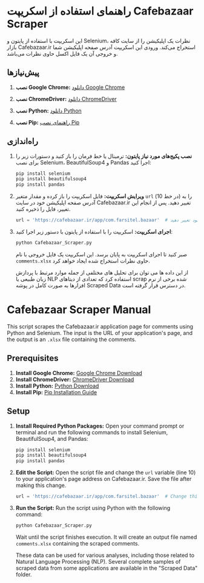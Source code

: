 # راهنمای استفاده از اسکریپت Cafebazaar Scraper

این اسکریپت با استفاده از پایتون و Selenium، نظرات یک اپلیکیشن را از سایت کافه بازار Cafebazaar.ir استخراج می‌کند. ورودی این اسکریپت آدرس صفحه اپلیکیشن شما و خروجی آن یک فایل اکسل حاوی نظرات می‌باشد.

## پیش‌نیازها

1. **نصب Google Chrome:**
   [دانلود Google Chrome](https://www.google.com/chrome/)

2. **نصب ChromeDriver:**
   [دانلود ChromeDriver](https://sites.google.com/chromium.org/driver/downloads)

3. **نصب Python:**
   [دانلود Python](https://www.python.org/downloads/)

4. **نصب Pip:**
   [راهنمای نصب Pip](https://pip.pypa.io/en/stable/installation/)

## راه‌اندازی

1. **نصب پکیج‌های مورد نیاز پایتون:**
   ترمینال یا خط فرمان را باز کنید و دستورات زیر را برای نصب Selenium، BeautifulSoup4 و Pandas اجرا کنید:

   ```sh
   pip install selenium
   pip install beautifulsoup4
   pip install pandas
   ```

2. **ویرایش اسکریپت:**
   فایل اسکریپت را باز کرده و مقدار متغیر `url` (در خط 10) را به آدرس صفحه اپلیکیشن خود در سایت Cafebazaar.ir تغییر دهید. پس از انجام این تغییر، فایل را ذخیره کنید.

   ```python
   url = 'https://cafebazaar.ir/app/com.farsitel.bazaar'  # این را به آدرس صفحه اپلیکیشن خود تغییر دهید
   ```

3. **اجرای اسکریپت:**
   اسکریپت را با استفاده از پایتون با دستور زیر اجرا کنید:

   ```sh
   python Cafebazaar_Scraper.py
   ```

   صبر کنید تا اجرای اسکریپت به پایان برسد. این اسکریپت یک فایل خروجی با نام `comments.xlsx` حاوی نظرات استخراج شده ایجاد خواهد کرد.

   از این داده ها می توان برای تحلیل های مختلفی از جمله موارد مرتبط با پردازش زبان طبیعی یا NLP استفاده کرد که تعدادی از دیتاهای scrap شده برخی از نرم افزارها به صورت کامل در پوشه Scraped Data در دسترس قرار گرفته است.





# Cafebazaar Scraper Manual

This script scrapes the Cafebazaar.ir application page for comments using Python and Selenium. The input is the URL of your application's page, and the output is an `.xlsx` file containing the comments.

## Prerequisites
1. **Install Google Chrome:**
   [Google Chrome Download](https://www.google.com/chrome/)
2. **Install ChromeDriver:**
   [ChromeDriver Download](https://sites.google.com/chromium.org/driver/downloads)
3. **Install Python:**
   [Python Download](https://www.python.org/downloads/)
4. **Install Pip:**
   [Pip Installation Guide](https://pip.pypa.io/en/stable/installation/)

## Setup
1. **Install Required Python Packages:**
   Open your command prompt or terminal and run the following commands to install Selenium, BeautifulSoup4, and Pandas:
   
   ```sh
   pip install selenium
   pip install beautifulsoup4
   pip install pandas
   ```

3. **Edit the Script:**
   Open the script file and change the `url` variable (line 10) to your application's page address on Cafebazaar.ir. Save the file after making this change.

   ```python
   url = 'https://cafebazaar.ir/app/com.farsitel.bazaar'  # Change this to your app page URL
   ```

4. **Run the Script:**
   Run the script using Python with the following command:

   ```sh
   python Cafebazaar_Scraper.py
   ```

   Wait until the script finishes execution. It will create an output file named `comments.xlsx` containing the scraped comments.

   These data can be used for various analyses, including those related to Natural Language Processing (NLP). Several complete samples of scraped data from some applications are available in the "Scraped Data" folder.
